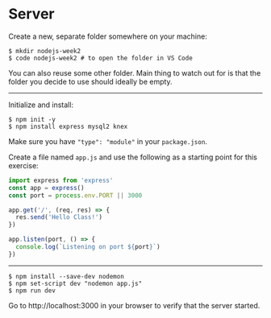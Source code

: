 # Server

Create a new, separate folder somewhere on your machine:

    $ mkdir nodejs-week2
    $ code nodejs-week2 # to open the folder in VS Code

You can also reuse some other folder. Main thing to watch out for is that the folder you decide to use should ideally be empty.

---

Initialize and install:

    $ npm init -y
    $ npm install express mysql2 knex

Make sure you have `"type": "module"` in your `package.json`.

Create a file named `app.js` and use the following as a starting point for this exercise:

```js
import express from 'express'
const app = express()
const port = process.env.PORT || 3000

app.get('/', (req, res) => {
  res.send('Hello Class!')
})

app.listen(port, () => {
  console.log(`Listening on port ${port}`)
})
```

---

    $ npm install --save-dev nodemon
    $ npm set-script dev "nodemon app.js"
    $ npm run dev

Go to http://localhost:3000 in your browser to verify that the server started.
